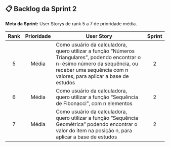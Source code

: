 ## 📋 Backlog da Sprint 2
**Meta da Sprint:** User Storys de rank 5 a 7 de prioridade média.

Rank | Prioridade | User Story                                                                                                                                                                                                                                                                                                       | Sprint
:--: | :--------: | ---------------------------------------------------------------------------------------------------------------------------------------------------------------------------------------------------------------------------------------------------------------------------------------------------------------- | :----:
   5 |    Média   | Como usuário da calculadora, quero utilizar a função “Números Triangulares”, podendo encontrar o n-ésimo número da sequência, ou receber uma sequência com n valores, para aplicar a base de estudos                                                                                                             | 2
   6 |    Média   | Como usuário da calculadora, quero utilizar a função “Sequência de Fibonacci”, com n elementos                                                                                                                                                                                                                   | 2
   7 |    Média   | Como usuário da calculadora, quero utilizar a função “Sequência Geométrica” podendo encontrar o valor do item na posição n, para aplicar a base de estudos                                                                                                                                                       | 2
